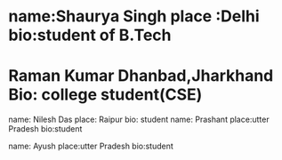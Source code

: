 
name:Shaurya Singh
place :Delhi
bio:student of B.Tech
=======

Raman Kumar
Dhanbad,Jharkhand
Bio: college student(CSE)
=======
name: Nilesh Das
place: Raipur 
bio: student
name: Prashant 
place:utter Pradesh 
bio:student 

name: Ayush 
place:utter Pradesh 
bio:student 

